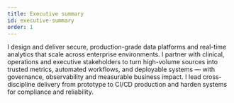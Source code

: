 ```yaml
---
title: Executive summary
id: executive-summary
order: 1
---
```


I design and deliver secure, production-grade data platforms and real-time analytics that scale across enterprise environments. I partner with clinical, operations and executive stakeholders to turn high-volume sources into trusted metrics, automated workflows, and deployable systems — with governance, observability and measurable business impact. I lead cross-discipline delivery from prototype to CI/CD production and harden systems for compliance and reliability.